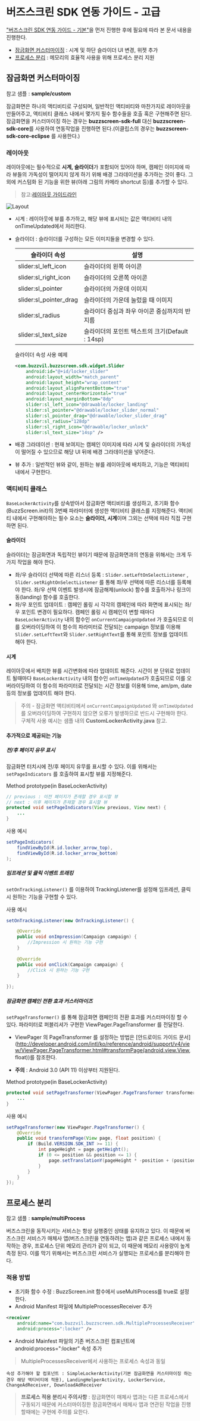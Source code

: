 # 버즈스크린 SDK 연동 가이드 - 고급
["버즈스크린 SDK 연동 가이드 - 기본"](https://github.com/Buzzvil/buzzscreen-sdk-publisher#버즈스크린-sdk-연동-가이드---기본)을 먼저 진행한 후에 필요에 따라 본 문서 내용을 진행한다.
- [잠금화면 커스터마이징](https://github.com/Buzzvil/buzzscreen-sdk-publisher/blob/master/ADVANCED-USAGE.md#잠금화면-커스터마이징) : 시계 및 하단 슬라이더 UI 변경, 위젯 추가
- [프로세스 분리](https://github.com/Buzzvil/buzzscreen-sdk-publisher/blob/master/ADVANCED-USAGE.md#프로세스-분리) : 메모리의 효율적 사용을 위해 프로세스 분리 지원

## 잠금화면 커스터마이징
참고 샘플 : **sample/custom**

잠금화면은 하나의 액티비티로 구성되며, 일반적인 액티비티와 마찬가지로 레이아웃을 만들어주고, 액티비티 클래스 내에서 몇가지 필수 함수들을 호출 혹은 구현해주면 된다. 잠금화면을 커스터마이징 하는 경우는 **buzzscreen-sdk-full** 대신 **buzzscreen-sdk-core**를 사용하여 연동작업을 진행하면 된다.(이클립스의 경우는 **buzzscreen-sdk-core-eclipse** 를 사용한다.)

### 레이아웃
레이아웃에는 필수적으로 **시계, 슬라이더**가 포함되어 있어야 하며, 캠페인 이미지에 따라 뷰들의 가독성이 떨어지지 않게 하기 위해 배경 그라데이션을 추가하는 것이 좋다. 그 외에 커스텀화 된 기능을 위한 뷰(아래 그림의 카메라 shortcut 등)를 추가할 수 있다.
>참고:[레이아웃 가이드라인](https://drive.google.com/a/buzzvil.com/file/d/0B4bLqCqPIOIaZ1ZkS0tSczIya2M/view)

![Layout](layout.jpg)

- 시계 : 레이아웃에 뷰를 추가하고, 해당 뷰에 표시되는 값은 액티비티 내의 onTimeUpdated에서 처리한다.
- 슬라이더 : 슬라이더를 구성하는 모든 이미지들을 변경할 수 있다.

    |슬라이더 속성|설명|
    |--------|--------|
    |slider:sl_left_icon|슬라이더의 왼쪽 아이콘|
    |slider:sl_right_icon|슬라이더의 오른쪽 아이콘|
    |slider:sl_pointer|슬라이더의 가운데 이미지|
    |slider:sl_pointer_drag|슬라이더의 가운데 눌렀을 때 이미지|
    |slider:sl_radius|슬라이더 중심과 좌우 아이콘 중심까지의 반지름|
    |slider:sl_text_size|슬라이더의 포인트 텍스트의 크기(Default : 14sp)|
    
    슬라이더 속성 사용 예제
	```Xml
    <com.buzzvil.buzzscreen.sdk.widget.Slider
        android:id="@+id/locker_slider"
        android:layout_width="match_parent"
        android:layout_height="wrap_content"
        android:layout_alignParentBottom="true"
        android:layout_centerHorizontal="true"
        android:layout_marginBottom="8dp"
        slider:sl_left_icon="@drawable/locker_landing"
        slider:sl_pointer="@drawable/locker_slider_normal"
        slider:sl_pointer_drag="@drawable/locker_slider_drag"
        slider:sl_radius="128dp"
        slider:sl_right_icon="@drawable/locker_unlock"
        slider:sl_text_size="14sp" />
    ```

- 배경 그라데이션 : 현재 보여지는 캠페인 이미지에 따라 시계 및 슬라이더의 가독성이 떨어질 수 있으므로 해당 UI 뒤에 배경 그라데이션을 넣어준다.
- 뷰 추가 : 일반적인 뷰와 같이, 원하는 뷰를 레이아웃에 배치하고, 기능은 액티비티 내에서 구현한다.

### 액티비티 클래스
`BaseLockerActivity`를 상속받아서 잠금화면 액티비티를 생성하고, 초기화 함수(BuzzScreen.init)의 3번째 파라미터에 생성한 액티비티 클래스를 지정해준다. 액티비티 내에서 구현해야하는 필수 요소는 **슬라이더, 시계**이며 그외는 선택에 따라 직접 구현하면 된다.

#### 슬라이더
슬라이더는 잠금화면과 독립적인 뷰이기 때문에 잠금화면과의 연동을 위해서는 크게 두가지 작업을 해야 한다.
- 좌/우 슬라이더 선택에 따른 리스너 등록 : `Slider.setLeftOnSelectListener` , `Slider.setRightOnSelectListener` 를 통해 좌/우 선택에 따른 리스너를 등록해야 한다. 좌/우 선택 이벤트 발생시에 잠금해제(unlock) 함수를 호출하거나 링크이동(landing) 함수를 호출한다.
- 좌/우 포인트 업데이트 : 캠페인 롤링 시 각각의 캠페인에 따라 화면에 표시되는 좌/우 포인트 변경이 필요하다. 캠페인 롤링 시 캠페인이 변할 때마다 `BaseLockerActivity` 내의 함수인 `onCurrentCampaignUpdated` 가 호출되므로 이를 오버라이딩하여 이 함수의 파라미터로 전달되는 campaign 정보를 이용해 `Slider.setLeftText`와 `Slider.setRightText`를 통해 포인트 정보를 업데이트 해야 한다.

#### 시계
레이아웃에서 배치한 뷰를 시간변화에 따라 업데이트 해준다. 시간이 분 단위로 업데이트 될때마다 `BaseLockerActivity` 내의 함수인 `onTimeUpdated`가 호출되므로 이를 오버라이딩하여 이 함수의 파라미터로 전달되는 시간 정보를 이용해 time, am/pm, date등의 정보를 업데이트 해야 한다.

> 주의 - 잠금화면 액티비티에서 `onCurrentCampaignUpdated` 와 `onTimeUpdated` 를 오버라이딩하여 구현하지 않으면 오류가 발생하므로 반드시 구현해야 한다. 구체적 사용 예시는 샘플 내의 **CustomLockerActivity.java** 참고.

#### 추가적으로 제공되는 기능

##### 전/후 페이지 유무 표시
잠금화면 터치시에 전/후 페이지 유무를 표시할 수 있다. 이를 위해서는 `setPageIndicators` 를 호출하여 표시할 뷰를 지정해준다.

Method prototype(in BaseLockerActivity)
```Java
// previous : 이전 페이지가 존재할 경우 표시할 뷰
// next : 이후 페이지가 존재할 경우 표시할 뷰
protected void setPageIndicators(View previous, View next) {
    ...
}
```

사용 예시
```Java
setPageIndicators(
	findViewById(R.id.locker_arrow_top),
	findViewById(R.id.locker_arrow_bottom)
);
```

##### 임프레션 및 클릭 이벤트 트래킹
`setOnTrackingListener()` 를 이용하여 TrackingListener를 설정해 임프레션, 클릭시 원하는 기능을 구현할 수 있다.

사용 예시
```Java
setOnTrackingListener(new OnTrackingListener() {

	@Override
    public void onImpression(Campaign campaign) {
    	//Impression 시 원하는 기능 구현
	}
	
    @Override
    public void onClick(Campaign campaign) {
    	//Click 시 원하는 기능 구현
    }
    
});
```

##### 잠금화면 캠페인 전환 효과 커스터마이즈
`setPageTransformer()` 를 통해 잠금화면 캠페인의 전환 효과를 커스터마이징 할 수 있다. 파라미터로 퍼블리셔가 구현한 ViewPager.PageTransformer 를 전달한다.

- ViewPager 의 PageTransformer 를 설정하는 방법은 [안드로이드 가이드 문서](http://developer.android.com/intl/ko/reference/android/support/v4/view/ViewPager.PageTransformer.html#transformPage(android.view.View, float))를 참조한다.

- **주의** : Android 3.0 (API 11) 이상부터 지원된다.

Method prototype(in BaseLockerActivity)
```Java
protected void setPageTransformer(ViewPager.PageTransformer transformer) { 
    ... 
}
```

사용 예시
```Java
setPageTransformer(new ViewPager.PageTransformer() {
    @Override
    public void transformPage(View page, float position) {
        if (Build.VERSION.SDK_INT >= 11) {
            int pageHeight = page.getHeight();
            if (0 <= position && position <= 1) {
                page.setTranslationY(pageHeight * -position + (position * pageHeight / 4));
            }
        }
    }
});
```

## 프로세스 분리
참고 샘플 : **sample/multiProcess**

버즈스크린을 동작시키는 서비스는 항상 실행중인 상태를 유지하고 있다. 이 때문에 버즈스크린 서비스가 매체사 앱(버즈스크린을 연동하려는 앱)과 같은 프로세스 내에서 동작하는 경우, 프로세스 단위 메모리 관리가 같이 되고, 이 때문에 메모리 사용량이 높게 측정 된다. 이를 막기 위해서는 버즈스크린 서비스가 실행되는 프로세스를 분리해야 한다.

### 적용 방법
- 초기화 함수 수정 : BuzzScreen.init 함수에서 useMultiProcess를 true로 설정한다.
- Android Manifest 파일에 MultipleProcessesReceiver 추가
```Xml
<receiver
    android:name="com.buzzvil.buzzscreen.sdk.MultipleProcessesReceiver"
    android:process=":locker" />
```

- Android Mainfest 파일의 기존 버즈스크린 컴포넌트에 android:process=":locker" 속성 추가
>MultipleProcessesReceiver에서 사용하는 프로세스 속성과 동일

    속성 추가해야 할 컴포넌트 : SimpleLockerActivity(기본 잠금화면을 커스터마이징 하는경우 해당 액티비티에 적용), LandingHelperActivity, LockerService, ChangeAdReceiver, DownloadAdReceiver


> **프로세스 적용 분리시 주의사항** : 잠금화면이 매체사 앱과는 다른 프로세스에서 구동되기 때문에 커스터마이징한 잠금화면에서 매체사 앱과 연관된 작업을 진행할때에는 구현에 주의를 요한다.
